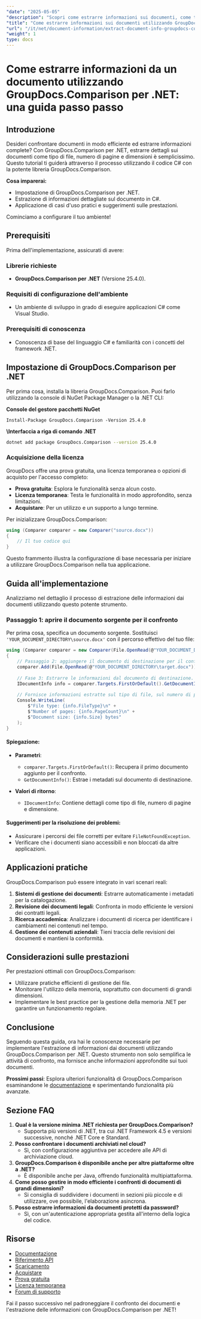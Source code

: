 ```yaml
---
"date": "2025-05-05"
"description": "Scopri come estrarre informazioni sui documenti, come tipo di file, numero di pagine e dimensioni, utilizzando GroupDocs.Comparison per .NET con questo tutorial dettagliato in C#."
"title": "Come estrarre informazioni sui documenti utilizzando GroupDocs.Comparison per .NET&#58; una guida completa"
"url": "/it/net/document-information/extract-document-info-groupdocs-comparison-net/"
"weight": 1
type: docs
---
```

# Come estrarre informazioni da un documento utilizzando GroupDocs.Comparison per .NET: una guida passo passo

## Introduzione

Desideri confrontare documenti in modo efficiente ed estrarre informazioni complete? Con GroupDocs.Comparison per .NET, estrarre dettagli sui documenti come tipo di file, numero di pagine e dimensioni è semplicissimo. Questo tutorial ti guiderà attraverso il processo utilizzando il codice C# con la potente libreria GroupDocs.Comparison.

**Cosa imparerai:**
- Impostazione di GroupDocs.Comparison per .NET.
- Estrazione di informazioni dettagliate sul documento in C#.
- Applicazione di casi d'uso pratici e suggerimenti sulle prestazioni.

Cominciamo a configurare il tuo ambiente!

## Prerequisiti

Prima dell'implementazione, assicurati di avere:

### Librerie richieste
- **GroupDocs.Comparison per .NET** (Versione 25.4.0).

### Requisiti di configurazione dell'ambiente
- Un ambiente di sviluppo in grado di eseguire applicazioni C# come Visual Studio.

### Prerequisiti di conoscenza
- Conoscenza di base del linguaggio C# e familiarità con i concetti del framework .NET.

## Impostazione di GroupDocs.Comparison per .NET

Per prima cosa, installa la libreria GroupDocs.Comparison. Puoi farlo utilizzando la console di NuGet Package Manager o la .NET CLI:

**Console del gestore pacchetti NuGet**
```plaintext
Install-Package GroupDocs.Comparison -Version 25.4.0
```

**\Interfaccia a riga di comando .NET**
```bash
dotnet add package GroupDocs.Comparison --version 25.4.0
```

### Acquisizione della licenza
GroupDocs offre una prova gratuita, una licenza temporanea o opzioni di acquisto per l'accesso completo:
- **Prova gratuita**: Esplora le funzionalità senza alcun costo.
- **Licenza temporanea**: Testa le funzionalità in modo approfondito, senza limitazioni.
- **Acquistare**: Per un utilizzo e un supporto a lungo termine.

Per inizializzare GroupDocs.Comparison:
```csharp
using (Comparer comparer = new Comparer("source.docx"))
{
    // Il tuo codice qui
}
```
Questo frammento illustra la configurazione di base necessaria per iniziare a utilizzare GroupDocs.Comparison nella tua applicazione.

## Guida all'implementazione

Analizziamo nel dettaglio il processo di estrazione delle informazioni dai documenti utilizzando questo potente strumento.

### Passaggio 1: aprire il documento sorgente per il confronto

Per prima cosa, specifica un documento sorgente. Sostituisci `'YOUR_DOCUMENT_DIRECTORY\source.docx'` con il percorso effettivo del tuo file:
```csharp
using (Comparer comparer = new Comparer(File.OpenRead(@"YOUR_DOCUMENT_DIRECTORY\source.docx")))
{
    // Passaggio 2: aggiungere il documento di destinazione per il confronto.
    comparer.Add(File.OpenRead(@"YOUR_DOCUMENT_DIRECTORY\target.docx"));
    
    // Fase 3: Estrarre le informazioni dal documento di destinazione.
    IDocumentInfo info = comparer.Targets.FirstOrDefault().GetDocumentInfo();
    
    // Fornisce informazioni estratte sul tipo di file, sul numero di pagine e sulla dimensione in byte
    Console.WriteLine(
        $"File type: {info.FileType}\n" +
        $"Number of pages: {info.PageCount}\n" +
        $"Document size: {info.Size} bytes"
    );
}
```
#### Spiegazione:
- **Parametri**:
  - `comparer.Targets.FirstOrDefault()`: Recupera il primo documento aggiunto per il confronto.
  - `GetDocumentInfo()`: Estrae i metadati sul documento di destinazione.

- **Valori di ritorno**: 
  - `IDocumentInfo`: Contiene dettagli come tipo di file, numero di pagine e dimensione.

#### Suggerimenti per la risoluzione dei problemi:
- Assicurare i percorsi dei file corretti per evitare `FileNotFoundException`.
- Verificare che i documenti siano accessibili e non bloccati da altre applicazioni.

## Applicazioni pratiche

GroupDocs.Comparison può essere integrato in vari scenari reali:
1. **Sistemi di gestione dei documenti**: Estrarre automaticamente i metadati per la catalogazione.
2. **Revisione dei documenti legali**: Confronta in modo efficiente le versioni dei contratti legali.
3. **Ricerca accademica**: Analizzare i documenti di ricerca per identificare i cambiamenti nei contenuti nel tempo.
4. **Gestione dei contenuti aziendali**: Tieni traccia delle revisioni dei documenti e mantieni la conformità.

## Considerazioni sulle prestazioni

Per prestazioni ottimali con GroupDocs.Comparison:
- Utilizzare pratiche efficienti di gestione dei file.
- Monitorare l'utilizzo della memoria, soprattutto con documenti di grandi dimensioni.
- Implementare le best practice per la gestione della memoria .NET per garantire un funzionamento regolare.

## Conclusione

Seguendo questa guida, ora hai le conoscenze necessarie per implementare l'estrazione di informazioni dai documenti utilizzando GroupDocs.Comparison per .NET. Questo strumento non solo semplifica le attività di confronto, ma fornisce anche informazioni approfondite sui tuoi documenti.

**Prossimi passi**: Esplora ulteriori funzionalità di GroupDocs.Comparison esaminandone le [documentazione](https://docs.groupdocs.com/comparison/net/) e sperimentando funzionalità più avanzate.

## Sezione FAQ

1. **Qual è la versione minima .NET richiesta per GroupDocs.Comparison?**
   - Supporta più versioni di .NET, tra cui .NET Framework 4.5 e versioni successive, nonché .NET Core e Standard.
2. **Posso confrontare i documenti archiviati nel cloud?**
   - Sì, con configurazione aggiuntiva per accedere alle API di archiviazione cloud.
3. **GroupDocs.Comparison è disponibile anche per altre piattaforme oltre a .NET?**
   - È disponibile anche per Java, offrendo funzionalità multipiattaforma.
4. **Come posso gestire in modo efficiente i confronti di documenti di grandi dimensioni?**
   - Si consiglia di suddividere i documenti in sezioni più piccole e di utilizzare, ove possibile, l'elaborazione asincrona.
5. **Posso estrarre informazioni da documenti protetti da password?**
   - Sì, con un'autenticazione appropriata gestita all'interno della logica del codice.

## Risorse

- [Documentazione](https://docs.groupdocs.com/comparison/net/)
- [Riferimento API](https://reference.groupdocs.com/comparison/net/)
- [Scaricamento](https://releases.groupdocs.com/comparison/net/)
- [Acquistare](https://purchase.groupdocs.com/buy)
- [Prova gratuita](https://releases.groupdocs.com/comparison/net/)
- [Licenza temporanea](https://purchase.groupdocs.com/temporary-license/)
- [Forum di supporto](https://forum.groupdocs.com/c/comparison/)

Fai il passo successivo nel padroneggiare il confronto dei documenti e l'estrazione delle informazioni con GroupDocs.Comparison per .NET!